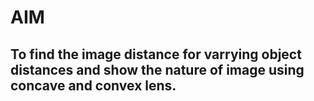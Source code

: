 # AIM
## To find the image distance for varrying object distances and show the nature of image using concave and convex lens.
